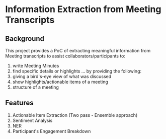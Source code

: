 # Information Extraction from Meeting Transcripts

## Background
This project provides a PoC of extracting meaningful information from Meeting transcripts to assist collaborators/participants to:
1. write Meeting Minutes
2. find specific details or highlights
...
by providing the following: 
1. giving a bird's-eye view of what was discussed
2. show highlights/actionable items of a meeting
3. structure of a meeting

## Features
1. Actionable Item Extraction (Two pass - Ensemble approach)
2. Sentiment Analysis
3. NER 
4. Participant's Engagement Breakdown



